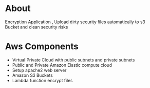  # About
 
Encryption Application , Upload dirty security files automatically to s3 Bucket and clean security risks

# Aws Components 

- Virtual Private Cloud with public subnets and private subnets
-	Public and Private Amazon Elastic compute cloud
-	Setup apache2 web server 
- Amazon S3 Buckets
- Lambda function encrypt files    
